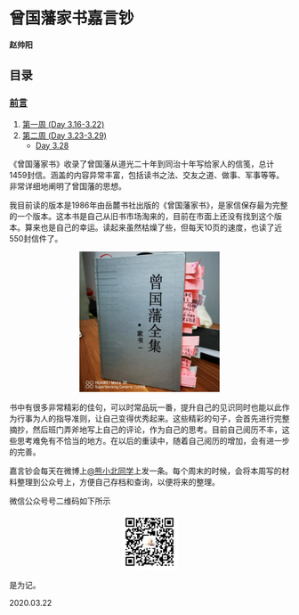 # 曾国藩家书嘉言钞

**赵帅阳**

## 目录

### [前言](README.md)

1. [第一周 (Day 3.16-3.22)](CHAPTER.01.md)
2. [第二周 (Day 3.23-3.29)](CHAPTER.02.md)
   - [Day 3.28](CHAPTER.02.06.md)



《曾国藩家书》收录了曾国藩从道光二十年到同治十年写给家人的信笺，总计1459封信。涵盖的内容异常丰富，包括读书之法、交友之道、做事、军事等等。非常详细地阐明了曾国藩的思想。

我目前读的版本是1986年由岳麓书社出版的《曾国藩家书》，是家信保存最为完整的一个版本。这本书是自己从旧书市场淘来的，目前在市面上还没有找到这个版本。算来也是自己的幸运。读起来虽然枯燥了些，但每天10页的速度，也读了近550封信件了。

 <div align=center><img width = '50%' height ='50%' src ="https://github.com/zhaoshuaiyang/Notes-Family-Letter-Zeng-Guofan/blob/master/images/cover.jpg?raw=true"/></div>

书中有很多非常精彩的佳句，可以时常品玩一番，提升自己的见识同时也能以此作为行事为人的指导准则，让自己变得优秀起来。这些精彩的句子，会首先进行完整摘抄，然后班门弄斧地写上自己的评论，作为自己的思考。目前自己阅历不丰，这些思考难免有不恰当的地方。在以后的重读中，随着自己阅历的增加，会有进一步的完善。

嘉言钞会每天在微博上[@熊小北同学](https://weibo.com/shuaiyangzhao?is_all=1)上发一条。每个周末的时候，会将本周写的材料整理到公众号上，方便自己存档和查询，以便将来的整理。

微信公众号号二维码如下所示

<div align=center><img width = '20%' height ='20%' src ="https://github.com/zhaoshuaiyang/Notes-Family-Letter-Zeng-Guofan/blob/master/images/wechat.jpg?raw=true?raw=true"/></div>

是为记。


2020.03.22
